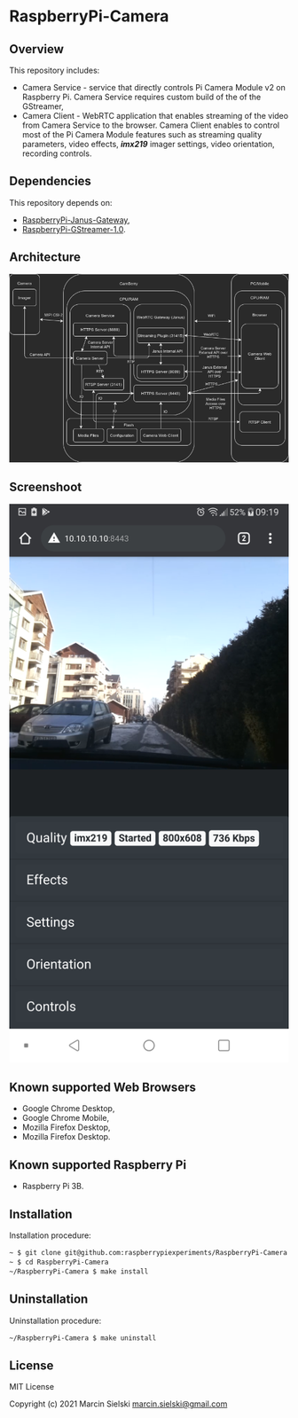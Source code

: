 # RaspberryPi-Camera

## Overview

This repository includes:
* Camera Service - service that directly controls Pi Camera Module v2 on 
Raspberry Pi. Camera Service requires custom build of the of the GStreamer,
* Camera Client - WebRTC application that enables streaming of the video from
Camera Service to the browser. Camera Client enables to control most of the Pi 
Camera Module features such as streaming quality parameters, video effects, 
__*imx219*__ imager settings, video orientation, recording controls.

## Dependencies

This repository depends on:
* [RaspberryPi-Janus-Gateway](https://github.com/raspberrypiexperiments/RaspberryPi-Janus-Gateway),
* [RaspberryPi-GStreamer-1.0](https://github.com/raspberrypiexperiments/RaspberryPi-GStreamer-1.0).


## Architecture

![CamBerry Architecture](doc/CamBerry.png)

## Screenshoot

![CamBerry Web Client](doc/Screenshot_20210220-091910.png)

## Known supported Web Browsers

* Google Chrome Desktop,
* Google Chrome Mobile,
* Mozilla Firefox Desktop,
* Mozilla Firefox Desktop.

## Known supported Raspberry Pi

* Raspberry Pi 3B.

## Installation

Installation procedure:

```bash
~ $ git clone git@github.com:raspberrypiexperiments/RaspberryPi-Camera.git
~ $ cd RaspberryPi-Camera
~/RaspberryPi-Camera $ make install
```

## Uninstallation

Uninstallation procedure:

```bash
~/RaspberryPi-Camera $ make uninstall
```

## License

MIT License

Copyright (c) 2021 Marcin Sielski <marcin.sielski@gmail.com>